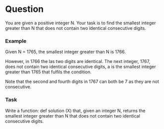 
# Question

You are given a positive integer N. Your task is to find the smallest integer greater than N that does not contain two identical consecutive digits.

### Example
Given N = 1765, the smallest integer greater than N is 1766. 

However, in 1766 the las two digits are identical. The next integer, 1767, does not contain two identical consecutive digits, a is the smallest integer greater than 1765 that fulfils the condition. 

Note that the second and fourth digits in 1767 can both be 7 as they are not consecutive.

### Task

Write a function:
def solution (X)
that, given an integer N, returns the smallest integer greater than N that does not contain two identical consecutive digits.